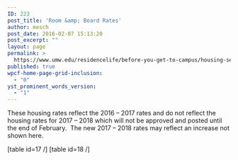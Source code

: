```yaml
---
ID: 223
post_title: 'Room &amp; Board Rates'
author: mesch
post_date: 2016-02-07 15:13:20
post_excerpt: ""
layout: page
permalink: >
  https://www.umw.edu/residencelife/before-you-get-to-campus/housing-selection/rates/
published: true
wpcf-home-page-grid-inclusion:
  - "0"
yst_prominent_words_version:
  - "1"
---
```

<p class="p1"><span class="s1">These housing rates reflect the 2016 – 2017 rates and do not reflect the housing rates for 2017 – 2018 which will not be approved and posted until the end of February.  The new 2017 – 2018 rates may reflect an increase not shown here.</span></p>
[table id=17 /]
[table id=18 /]